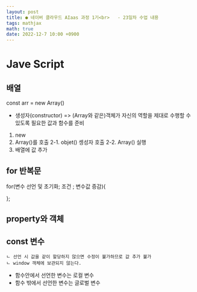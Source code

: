 ```yaml
---
layout: post
title: ● 네이버 클라우드 AIaas 과정 1기<br>   - 23일차 수업 내용
tags: mathjax
math: true
date: 2022-12-7 10:00 +0900
---
```


# Jave Script

## 배열

const arr = new Array()

- 생성자(constructor) =>
(Array와 같은)객체가 자신의 역할을 제대로 수행할 수 있도록 필요한 값과 함수를 준비

1. new
2. Array()를 호출
  2-1. objet() 셍성자 호출
  2-2. Array() 실행
3. 배열에 값 추가

## for 반복문

for(변수 선언 및 초기화; 조건 ; 변수값 증감){

};

## property와 객체

## const 변수
    ㄴ 선언 시 값을 같이 할당하지 않으면 수정이 불가하므로 값 추가 불가
    ㄴ window 객체에 보관되지 않는다.

- 함수안에서 선언한 변수는 로컬 변수
- 함수 밖에서 선언한 변수는 글로벌 변수


















